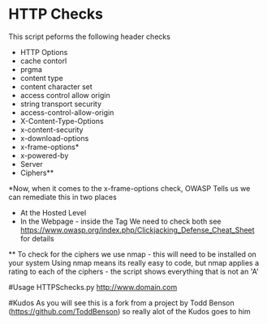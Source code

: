 # HTTP Checks

This script peforms the following header checks
- HTTP Options
- cache contorl
- prgma
- content type
- content character set
- access control allow origin
- string transport security
- access-control-allow-origin
- X-Content-Type-Options
- x-content-security
- x-download-options
- x-frame-options*
- x-powered-by
- Server
- Ciphers**

*Now, when it comes to the x-frame-options check, OWASP Tells us we can remediate this in two places
  - At the Hosted Level
  - In the Webpage - inside the <HEAD> Tag
We need to check both
see https://www.owasp.org/index.php/Clickjacking_Defense_Cheat_Sheet for details

** To check for the ciphers we use nmap - this will need to be installed on your system
Using nmap means its really easy to code, but nmap applies a rating to each of the ciphers - the script shows everything that is not an 'A'

#Usage
HTTPSchecks.py http://www.domain.com

#Kudos
As you will see this is a fork from a project by Todd Benson (https://github.com/ToddBenson) so really alot of the Kudos goes to him
